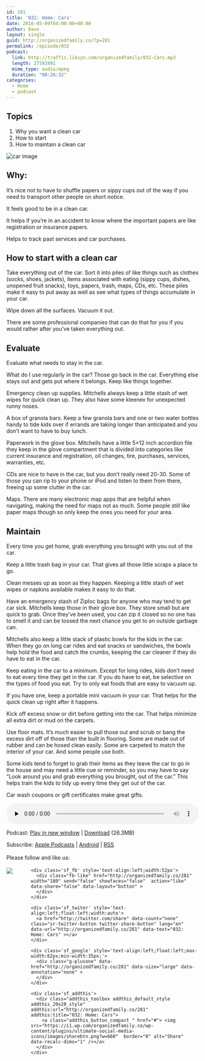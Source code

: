 ```yaml
---
id: 281
title: '032: Home: Cars'
date: 2016-05-09T04:00:06+00:00
author: Dave
layout: single
guid: http://organizedfamily.co/?p=281
permalink: /episode/032
podcast:
  link: http://traffic.libsyn.com/organizedfamily/032-Cars.mp3
  length: 27592891
  mime_type: audio/mpeg
  duration: "00:26:32"
categories:
  - Home
  - podcast
---
```

## Topics

  1. Why you want a clean car
  2. How to start 
  3. How to maintain a clean car

<img src="https://i1.wp.com/organizedfamily.co/wp-content/uploads/2016/05/car.jpg?w=660" alt="car image" data-recalc-dims="1" /> 

## Why:

It&#8217;s nice not to have to shuffle papers or sippy cups out of the way if you need to transport other people on short notice.

It feels good to be in a clean car.

It helps if you&#8217;re in an accident to know where the important papers are like registration or insurance papers.

Helps to track past services and car purchases.

## How to start with a clean car

Take everything out of the car. Sort it into piles of like things such as clothes (socks, shoes, jackets), items associated with eating (sippy cups, dishes, unopened fruit snacks), toys, papers, trash, maps, CDs, etc. These piles make it easy to put away as well as see what types of things accumulate in your car.

Wipe down all the surfaces. Vacuum it out.

There are some professional companies that can do that for you if you would rather after you&#8217;ve taken everything out.

## Evaluate

Evaluate what needs to stay in the car.

What do I use regularly in the car? Those go back in the car. Everything else stays out and gets put where it belongs. Keep like things together.

Emergency clean up supplies. Mitchells always keep a little stash of wet wipes for quick clean up. They also have some kleenex for unexpected runny noses.

A box of granola bars. Keep a few granola bars and one or two water bottles handy to tide kids over if errands are taking longer than anticipated and you don&#8217;t want to have to buy lunch.

Paperwork in the glove box. Mitchells have a little 5&#215;12 inch accordion file they keep in the glove compartment that is divided into categories like current insurance and registration, oil changes, tire, purchases, services, warranties, etc.

CDs are nice to have in the car, but you don&#8217;t really need 20-30. Some of those you can rip to your phone or iPod and listen to them from there, freeing up some clutter in the car.

Maps. There are many electronic map apps that are helpful when navigating, making the need for maps not as much. Some people still like paper maps though so only keep the ones you need for your area.

## Maintain

Every time you get home, grab everything you brought with you out of the car.

Keep a little trash bag in your car. That gives all those little scraps a place to go.

Clean messes up as soon as they happen. Keeping a little stash of wet wipes or napkins available makes it easy to do that.

Have an emergency stash of Ziploc bags for anyone who may tend to get car sick. Mitchells keep those in their glove box. They store small but are quick to grab. Once they&#8217;ve been used, you can zip it closed so no one has to smell it and can be tossed the next chance you get to an outside garbage can.

Mitchells also keep a little stack of plastic bowls for the kids in the car. When they go on long car rides and eat snacks or sandwiches, the bowls help hold the food and catch the crumbs, keeping the car cleaner if they do have to eat in the car.

Keep eating in the car to a minimum. Except for long rides, kids don&#8217;t need to eat every time they get in the car. If you do have to eat, be selective on the types of food you eat. Try to only eat foods that are easy to vacuum up.

If you have one, keep a portable mini vacuum in your car. That helps for the quick clean up right after it happens.

Kick off excess snow or dirt before getting into the car. That helps minimize all extra dirt or mud on the carpets.

Use floor mats. It&#8217;s much easier to pull those out and scrub or bang the excess dirt off of those than the built in flooring. Some are made out of rubber and can be hosed clean easily. Some are carpeted to match the interior of your car. And some people use both.

Some kids tend to forget to grab their items as they leave the car to go in the house and may need a little cue or reminder, so you may have to say &#8220;Look around you and grab everything you brought, out of the car.&#8221; This helps train the kids to tidy up every time they get out of the car.

Car wash coupons or gift certificates make great gifts.

<div class="powerpress_player" id="powerpress_player_5354">
  <audio class="wp-audio-shortcode" id="audio-281-34" preload="none" style="width: 100%;" controls="controls"><source type="audio/mpeg" src="http://traffic.libsyn.com/organizedfamily/032-Cars.mp3?_=34" /><a href="http://traffic.libsyn.com/organizedfamily/032-Cars.mp3">http://traffic.libsyn.com/organizedfamily/032-Cars.mp3</a></audio>
</div>

<p class="powerpress_links powerpress_links_mp3">
  Podcast: <a href="http://traffic.libsyn.com/organizedfamily/032-Cars.mp3" class="powerpress_link_pinw" target="_blank" title="Play in new window" onclick="return powerpress_pinw('http://organizedfamily.co/?powerpress_pinw=281-podcast');" rel="nofollow">Play in new window</a> | <a href="http://traffic.libsyn.com/organizedfamily/032-Cars.mp3" class="powerpress_link_d" title="Download" rel="nofollow" download="032-Cars.mp3">Download</a> (26.3MB)
</p>

<p class="powerpress_links powerpress_subscribe_links">
  Subscribe: <a href="https://itunes.apple.com/us/podcast/organized-family/id1047979605?mt=2&ls=1#episodeGuid=http%3A%2F%2Forganizedfamily.co%2F%3Fp%3D281" class="powerpress_link_subscribe powerpress_link_subscribe_itunes" title="Subscribe on Apple Podcasts" rel="nofollow">Apple Podcasts</a> | <a href="http://subscribeonandroid.com/organizedfamily.co/feed/podcast" class="powerpress_link_subscribe powerpress_link_subscribe_android" title="Subscribe on Android" rel="nofollow">Android</a> | <a href="http://organizedfamily.co/feed/podcast" class="powerpress_link_subscribe powerpress_link_subscribe_rss" title="Subscribe via RSS" rel="nofollow">RSS</a>
</p>

<div class='sfsi_Sicons' style='width: 100%; display: inline-block; vertical-align: middle; text-align:left'>
  <div style='margin:0px 8px 0px 0px; line-height: 24px'>
    <span>Please follow and like us:</span>
  </div>
  
  <div class='sfsi_socialwpr'>
    <div class='sf_subscrbe' style='text-align:left;float:left;width:64px'>
      <a href="http://www.specificfeeds.com/widget/emailsubscribe/MTc5ODgx/OA==/" target="_blank"><img src="https://i2.wp.com/organizedfamily.co/wp-content/plugins/ultimate-social-media-icons/images/follow_subscribe.png?w=660" data-recalc-dims="1" /></a>
    </div>
    
    <div class='sf_fb' style='text-align:left;width:52px'>
      <div class="fb-like" href="http://organizedfamily.co/281" width="180" send="false" showfaces="false"  action="like" data-share="false" data-layout="button" >
      </div>
    </div>
    
    <div class='sf_twiter' style='text-align:left;float:left;width:auto'>
      <a href="http://twitter.com/share" data-count="none" class="sr-twitter-button twitter-share-button" lang="en" data-url="http://organizedfamily.co/281" data-text="032: Home: Cars" ></a>
    </div>
    
    <div class='sf_google' style='text-align:left;float:left;max-width:62px;min-width:35px;'>
      <div class="g-plusone" data-href="http://organizedfamily.co/281" data-size="large" data-annotation="none" >
      </div>
    </div>
    
    <div class='sf_addthis'>
      <div class="addthis_toolbox addthis_default_style addthis_20x20_style" addthis:url="http://organizedfamily.co/281" addthis:title="032: Home: Cars">
        <a class="addthis_button_compact " href="#"> <img src="https://i1.wp.com/organizedfamily.co/wp-content/plugins/ultimate-social-media-icons/images/sharebtn.png?w=660"  border="0" alt="Share" data-recalc-dims="1" /></a>
      </div>
    </div>
  </div>
</div>